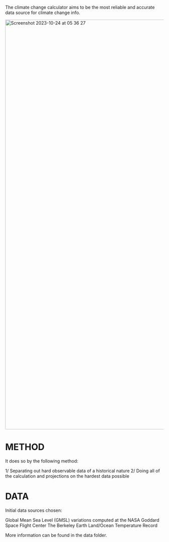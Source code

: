 
The climate change calculator aims to be the most reliable and accurate data source for climate change info.

<img width="1304" alt="Screenshot 2023-10-24 at 05 36 27" src="https://github.com/fractastical/climatechangecalculator/assets/589191/d86f90bc-68f7-4783-ab2b-74c93aad7c53">


# METHOD

It does so by the following method:

1/ Separating out hard observable data of a historical nature 
2/ Doing all of the calculation and projections on the hardest data possible 




# DATA

Initial data sources chosen:

Global Mean Sea Level (GMSL) variations computed at the NASA Goddard Space Flight Center 
The Berkeley Earth Land/Ocean Temperature Record

More information can be found in the data folder. 



